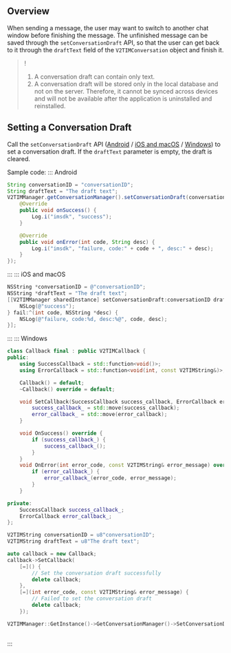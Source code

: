 ## Overview
When sending a message, the user may want to switch to another chat window before finishing the message. The unfinished message can be saved through the `setConversationDraft` API, so that the user can get back to it through the `draftText` field of the `V2TIMConversation` object and finish it.

> ! 
> 1. A conversation draft can contain only text.
> 2. A conversation draft will be stored only in the local database and not on the server. Therefore, it cannot be synced across devices and will not be available after the application is uninstalled and reinstalled.

## Setting a Conversation Draft
Call the `setConversationDraft` API ([Android](https://im.sdk.qcloud.com/doc/zh-cn/classcom_1_1tencent_1_1imsdk_1_1v2_1_1V2TIMConversationManager.html#ae7f2f52bf375dae69368eae42edb28ab) / [iOS and macOS](https://im.sdk.qcloud.com/doc/zh-cn/categoryV2TIMManager_07Conversation_08.html#a462cd163c03cdce230ed3647b414382b) / [Windows](https://im.sdk.qcloud.com/doc/zh-cn/classV2TIMConversationManager.html#a190fb079bf34077f71c340ec23e69ebf)) to set a conversation draft.
If the `draftText` parameter is empty, the draft is cleared.

Sample code:
<dx-tabs>
::: Android
```java
String conversationID = "conversationID";
String draftText = "The draft text";
V2TIMManager.getConversationManager().setConversationDraft(conversationID, draftText, new V2TIMCallback() {
    @Override
    public void onSuccess() {
        Log.i("imsdk", "success");
    }

    @Override
    public void onError(int code, String desc) {
        Log.i("imsdk", "failure, code:" + code + ", desc:" + desc);
    }
});
```
:::
::: iOS and macOS
```objectivec
NSString *conversationID = @"conversationID";
NSString *draftText = "The draft text";
[[V2TIMManager sharedInstance] setConversationDraft:conversationID draftText:draftText succ:^{
    NSLog(@"success");
} fail:^(int code, NSString *desc) {
    NSLog(@"failure, code:%d, desc:%@", code, desc);
}];
```
:::
::: Windows
```cpp
class Callback final : public V2TIMCallback {
public:
    using SuccessCallback = std::function<void()>;
    using ErrorCallback = std::function<void(int, const V2TIMString&)>;

    Callback() = default;
    ~Callback() override = default;

    void SetCallback(SuccessCallback success_callback, ErrorCallback error_callback) {
        success_callback_ = std::move(success_callback);
        error_callback_ = std::move(error_callback);
    }

    void OnSuccess() override {
        if (success_callback_) {
            success_callback_();
        }
    }
    void OnError(int error_code, const V2TIMString& error_message) override {
        if (error_callback_) {
            error_callback_(error_code, error_message);
        }
    }

private:
    SuccessCallback success_callback_;
    ErrorCallback error_callback_;
};

V2TIMString conversationID = u8"conversationID";
V2TIMString draftText = u8"The draft text";

auto callback = new Callback;
callback->SetCallback(
    [=]() {
        // Set the conversation draft successfully
        delete callback;
    },
    [=](int error_code, const V2TIMString& error_message) {
        // Failed to set the conversation draft
        delete callback;
    });

V2TIMManager::GetInstance()->GetConversationManager()->SetConversationDraft(conversationID, draftText,
                                                                            callback);
```
:::
</dx-tabs>
